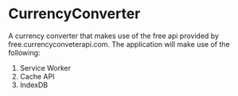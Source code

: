 # CurrencyConverter
A currency converter that makes use of the free api provided by free.currencyconveterapi.com.
The application will make use of the following:
1. Service Worker
2. Cache API
3. IndexDB
